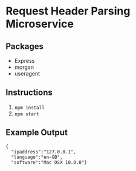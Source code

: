 # Request Header Parsing Microservice

## Packages

* Express
* morgan
* useragent

## Instructions

1. `npm install`
2. `npm start`

## Example Output

```
{
  "ipaddress":"127.0.0.1",
  "language":"en-GB",
  "software":"Mac OSX 10.0.0"}
```